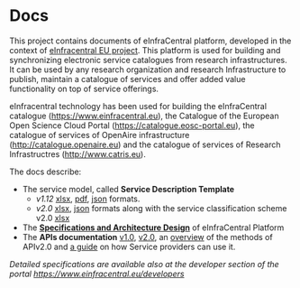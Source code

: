 # Docs
This project contains documents of eInfraCentral platform, developed in the context of [eInfracentral EU project](http://einfracentral.eu/). This platform is used for building and synchronizing electronic service catalogues from research infrastructures. It can be used by any research organization and research Infrastructure to publish, maintain a catalogue of services and offer added value functionality on top of service offerings.

eInfracentral technology has been used for building the eInfraCentral catalogue (https://www.einfracentral.eu), the Catalogue of the European Open Science Cloud Portal (https://catalogue.eosc-portal.eu),  the catalogue of services of OpenAire infrastructure (http://catalogue.openaire.eu) and the catalogue of services of Research Infrastructres (http://www.catris.eu).

The docs describe: 
- The service model, called **Service Description Template** 
  - *v1.12* [xlsx](eInfraCentral_SDTv1.12.xlsx), [pdf](eInfraCentral_SDTv1.12.pdf), [json](eInfraCentral_SDTv1.12.json) formats.
  - *v2.0* [xlsx](eInfraCentral-SDTv2.0.xlsx), [json](APIs%20v2.0%20Schema) formats along with the service classification scheme v2.0 [xlsx](eInfraCentral_ServiceClassification_v2.0.xlsx)
- The [**Specifications and Architecture Design**](eInfraCentral_Architecture_Specs_v1.0.pdf) of eInfraCentral Platform
- The **APIs documentation** [v1.0](eInfraCentral_APIs_v1.0.pdf), [v2.0](eInfraCentral-APIs_v2.0.pdf), an [overview](eInfraCentral_APIs_v2.0_Overview.pdf) of the methods of APIv2.0 and [a guide](EIC_APIs@HowTO.pdf)  on how Service providers can use it.

*Detailed specifications are available also at the developer section of the portal https://www.einfracentral.eu/developers*




